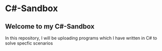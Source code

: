 # C#-Sandbox

## Welcome to my C#-Sandbox

In this repository, I will be uploading programs which I have written in C# to solve specfic scenarios
